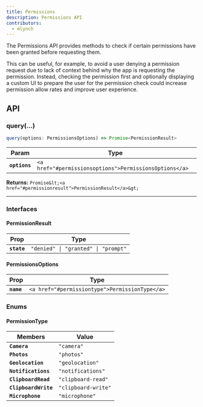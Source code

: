 ```yaml
---
title: Permissions
description: Permissions API
contributors:
  - mlynch
---
```


<plugin-platforms platforms="pwa,ios,android"></plugin-platforms>

The Permissions API provides methods to check if certain permissions have been granted before requesting them.

This can be useful, for example, to avoid a user denying a permission request due to lack of context behind why the app is requesting the permission. Instead, checking the permission
first and optionally displaying a custom UI to prepare the user for the permission check could increase permission allow rates and improve user experience.

## API

### query(...)

```typescript
query(options: PermissionsOptions) => Promise<PermissionResult>
```

| Param         | Type                                                              |
| ------------- | ----------------------------------------------------------------- |
| **`options`** | `<a href="#permissionsoptions">PermissionsOptions</a>` |

**Returns:** `Promise&lt;<a href="#permissionresult">PermissionResult</a>&gt;`

---

### Interfaces

#### PermissionResult

| Prop        | Type                                           |
| ----------- | ---------------------------------------------- |
| **`state`** | `"denied" \| "granted" \| "prompt"` |

#### PermissionsOptions

| Prop       | Type                                                      |
| ---------- | --------------------------------------------------------- |
| **`name`** | `<a href="#permissiontype">PermissionType</a>` |

### Enums

#### PermissionType

| Members              | Value                          |
| -------------------- | ------------------------------ |
| **`Camera`**         | `"camera"`          |
| **`Photos`**         | `"photos"`          |
| **`Geolocation`**    | `"geolocation"`     |
| **`Notifications`**  | `"notifications"`   |
| **`ClipboardRead`**  | `"clipboard-read"`  |
| **`ClipboardWrite`** | `"clipboard-write"` |
| **`Microphone`**     | `"microphone"`      |
